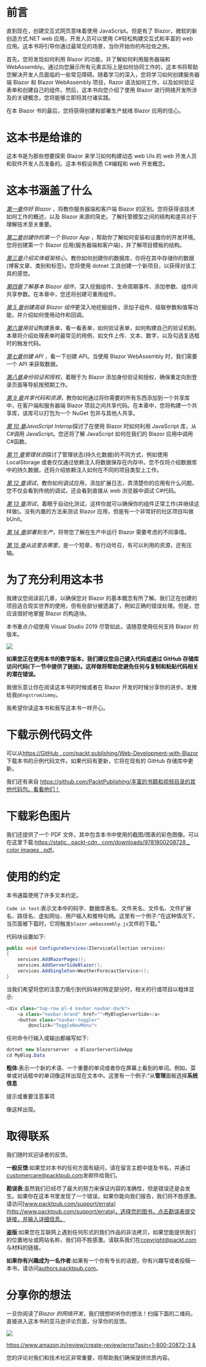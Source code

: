 # 前言

直到现在，创建交互式网页意味着使用 JavaScript。但是有了 Blazor，微软的新创造方式.NET web 应用，开发人员可以使用 C#轻松构建交互式和丰富的 web 应用。这本书将引导你通过最常见的场景，当你开始你的布拉佐之旅。

首先，您将发现如何利用 Blazor 的功能，并了解如何利用服务器端和 WebAssembly。通过向您展示所有元素实际上是如何协同工作的，这本书将帮助您解决开发人员面临的一些常见障碍。随着学习的深入，您将学习如何创建服务器端 Blazor 和 Blazor WebAssembly 项目，Razor 语法如何工作，以及如何验证表单和创建自己的组件。然后，这本书向您介绍了使用 Blazor 进行网络开发所涉及的关键概念，您将能够立即将其付诸实践。

在本 Blazor 书的最后，您将获得创建和部署生产就绪 Blazor 应用的信心。

# 这本书是给谁的

这本书是为那些想要探索 Blazor 来学习如何构建动态 web UIs 的 web 开发人员和软件开发人员准备的。这本书假设熟悉 C#编程和 web 开发概念。

# 这本书涵盖了什么

[*第一章*](01.html#_idTextAnchor015)*你好 Blazor* ，将教你服务器端和客户端 Blazor 的区别。您将获得该技术如何工作的概述，以及 Blazor 来源的简史。了解托管模型之间的结构和差异对于理解技术至关重要。

[*第二章*](02.html#_idTextAnchor028)*创建你的第一个 Blazor App* ，帮助你了解如何安装和设置你的开发环境。您将创建第一个 Blazor 应用(服务器端和客户端)，并了解项目模板的结构。

[*第三章*](03.html#_idTextAnchor048)*介绍实体框架核心*，教你如何创建你的数据库，你将在其中存储你的数据(博客文章、类别和标签)。您将使用 dotnet 工具创建一个新项目，以获得对该工具的感觉。

[*第四章*](04.html#_idTextAnchor060)*了解基本 Blazor 组件*，深入挖掘组件、生命周期事件、添加参数、组件间共享参数。在本章中，您还将创建可重用组件。

[*第 5 章*](05.html#_idTextAnchor078)*创建高级 Blazor 组件*更深入地挖掘组件，添加子组件、级联参数和值等功能，并介绍如何使用动作和回调。

[*第六章*](06.html#_idTextAnchor093)*用验证*构建表单，看一看表单，如何验证表单，如何构建自己的验证机制。本章将介绍处理表单时最常见的用例，如文件上传、文本、数字，以及勾选复选框时的触发代码。

[*第七章*](07.html#_idTextAnchor115)*创建 API* ，看一下创建 API。当使用 Blazor WebAssembly 时，我们需要一个 API 来获取数据。

[*第八章*](08.html#_idTextAnchor122)*身份验证和授权*，着眼于为 Blazor 添加身份验证和授权，确保重定向到登录页面等导航按预期工作。

[*第 9 章*](09.html#_idTextAnchor134)*共享代码和资源*，教你如何通过将你需要的所有东西添加到一个共享库中，在客户端和服务器端 Blazor 项目之间共享代码。在本章中，您将构建一个共享库，该库可以打包为一个 NuGet 包并与其他人共享。

[*第 10 章*](10.html#_idTextAnchor152)*JavaScript Interop*探讨了在使用 Blazor 时如何利用 JavaScript 库，从 C#调用 JavaScript。您还将了解 JavaScript 如何在我们的 Blazor 应用中调用 C#函数。

[*第 11 章*](11.html#_idTextAnchor163)*管理状态*探讨了管理状态(持久化数据)的不同方式，例如使用 LocalStorage 或者仅仅通过依赖注入将数据保存在内存中。您不仅将介绍数据库中的持久数据，还将介绍依赖注入如何在不同的项目类型上工作。

[*第 12 章*](12.html#_idTextAnchor182)*调试*，教你如何调试应用，添加扩展日志，弄清楚你的应用有什么问题。您不仅会看到传统的调试，还会看到直接从 web 浏览器中调试 C#代码。

[*第 13 章*](13.html#_idTextAnchor190)*测试*，着眼于自动化测试，这样你就可以确保你的组件正常工作(并继续这样做)。没有内置的方法来测试 Blazor 应用，但是有一个非常好的社区项目叫做 bUnit。

[*第 14 章*](14.html#_idTextAnchor201)*部署到生产*，将带您了解在生产中运行 Blazor 需要考虑的不同事情。

[*第 15 章*](15.html#_idTextAnchor210)*从这里去哪里*，是一个短章，有行动号召，有可以利用的资源，还有压轴。

# 为了充分利用这本书

我建议您阅读前几章，以确保您对 Blazor 的基本概念有所了解。我们正在创建的项目适合现实世界的使用，但有些部分被遗漏了，例如正确的错误处理。但是，您应该很好地掌握 Blazor 的构造块。

本书重点介绍使用 Visual Studio 2019 尽管如此，请随意使用任何支持 Blazor 的版本。

![](img/B16009_Preface_table_1.1.jpg)

**如果您正在使用本书的数字版本，我们建议您自己键入代码或通过 GitHub 存储库访问代码(下一节中提供了链接)。这样做将帮助您避免任何与复制和粘贴代码相关的潜在错误。**

我很乐意让你在阅读这本书的时候或者在 Blazor 开发的时候分享你的进步。发推给我`@EngstromJimmy`。

我希望你读这本书和我写这本书一样开心。

# 下载示例代码文件

可以从[https://GitHub . com/packt publishing/Web-Development-with-Blazor](https://github.com/PacktPublishing/Web-Development-with-Blazor)下载本书的示例代码文件。如果代码有更新，它将在现有的 GitHub 存储库中更新。

我们还有来自 https://github.com/PacktPublishing/丰富的书籍和视频目录的其他代码包。看看他们！

# 下载彩色图片

我们还提供了一个 PDF 文件，其中包含本书中使用的截图/图表的彩色图像。可以在这里下载:[https://static . packt-cdn . com/downloads/9781800208728 _ color images . pdf](https://static.packt-cdn.com/downloads/9781800208728_ColorImages.pdf)。

# 使用的约定

本书通篇使用了许多文本约定。

`Code in text`:表示文本中的码字、数据库表名、文件夹名、文件名、文件扩展名、路径名、虚拟网址、用户输入和推特句柄。这里有一个例子:“在这种情况下，当页面被下载时，它将触发`blazor.webassembly.js`文件的下载。”

代码块设置如下:

```cs
public void ConfigureServices(IServiceCollection services)
{
    services.AddRazorPages();
    services.AddServerSideBlazor();
    services.AddSingleton<WeatherForecastService>();
}
```

当我们希望将您的注意力吸引到代码块的特定部分时，相关的行或项目以粗体显示:

```cs
<div class="top-row pl-4 navbar navbar-dark">
    <a class="navbar-brand" href="">MyBlogServerSide</a>
    <button class="navbar-toggler"
        @onclick="ToggleNavMenu">
```

任何命令行输入或输出都编写如下:

```cs
dotnet new blazorserver -o BlazorServerSideApp
cd MyBlog.Data
```

**粗体**:表示一个新的术语、一个重要的单词或者你在屏幕上看到的单词。例如，菜单或对话框中的单词像这样出现在文本中。这里有一个例子:“从**管理**面板选择**系统信息**

提示或重要注意事项

像这样出现。

# 取得联系

我们随时欢迎读者的反馈。

**一般反馈**:如果您对本书的任何方面有疑问，请在留言主题中提及书名，并通过[customercare@packtpub.com](mailto:customercare@packtpub.com)发邮件给我们。

**勘误表**:虽然我们已经尽了最大的努力来保证内容的准确性，但是错误还是会发生。如果你在这本书里发现了一个错误，如果你能向我们报告，我们将不胜感激。请访问[www.packtpub.com/support/errata](http://www.packtpub.com/support/errata)，选择您的图书，点击勘误表提交链接，并输入详细信息。

**盗版**:如果您在互联网上遇到任何形式的我们作品的非法拷贝，如果您能提供我们的位置地址或网站名称，我们将不胜感激。请联系我们在[copyright@packt.com](mailto:copyright@packt.com)与材料的链接。

**如果你有兴趣成为一名作者**:如果有一个你有专长的话题，你有兴趣写或者投稿一本书，请访问[authors.packtpub.com](http://authors.packtpub.com)。

# 分享你的想法

一旦你阅读了*Blazor 的网络开发*，我们很想听听你的想法！扫描下面的二维码，直接进入这本书的亚马逊评论页面，分享你的反馈。

![](img/Image79825.jpg)

[https://www.amazon.in/review/create-review/error?asin=1-800-20872-3 &](https://www.amazon.in/review/create-review/error?asin=1-800-20872-3&)

您的评论对我们和技术社区非常重要，将帮助我们确保提供优质内容。